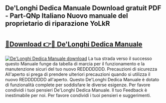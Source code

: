 ## De'Longhi Dedica Manuale Download gratuit PDF - Part-QNp Italiano Nuovo manuale del proprietario di riparazione YoLkR

# <h2><a href="http://dfgr59.blite.top/?on=De%27Longhi+Dedica+Manuale">🔗Download 👉🔴 De'Longhi Dedica Manuale</a></h2>

[![De'Longhi Dedica Manuale download](https://i.imgur.com/lujVjoI.png)](http://dfgr59.blite.top/?on=De%27Longhi+Dedica+Manuale)
La tua strada verso il successo questo Manuale funge da tabella di marcia per il funzionamento e la manutenzione sicuri del tuo nuovo REDDDDDDD. Precauzioni di sicurezza All'aperto si prega di prendere ulteriori precauzioni quando si utilizza il nuovo REDDDDDDD all'aperto. Questo De'Longhi Dedica Manuale è dotato di funzionalità complete per soddisfare le diverse esigenze. Per favore condividi i tuoi pensieri De'Longhi Dedica Manuale. Il tuo Feedback è inestimabile per noi. Per favore condividi i tuoi pensieri e suggerimenti.
